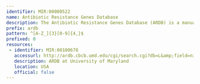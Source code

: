 ```yaml
---
identifier: MIR:00000522
name: Antibiotic Resistance Genes Database
description: The Antibiotic Resistance Genes Database (ARDB) is a manually curated database which characterises genes involved in antibiotic resistance. Each gene and resistance type is annotated with information, including resistance profile, mechanism of action, ontology, COG and CDD annotations, as well as external links to sequence and protein databases. This collection references resistance genes.
prefix: ardb
pattern: ^[A-Z_]{3}[0-9]{4,}$
prefixed: 0
resources:
 - identifier: MIR:00100678
   accessurl: http://ardb.cbcb.umd.edu/cgi/search.cgi?db=L&amp;field=ni&amp;term=
   description: ARDB at University of Maryland
   location: USA
   official: false
---
```


